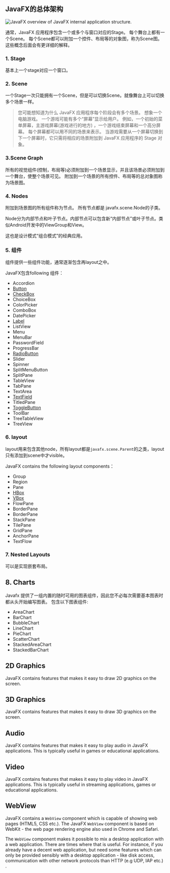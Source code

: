 ## JavaFX的总体架构

![JavaFX overview of JavaFX internal application structure.](http://tutorials.jenkov.com/images/java-javafx/javafx-overview-1.png)

通常，JavaFX 应用程序包含一个或多个与窗口对应的Stage。 每个舞台上都有一个Scene。 每个Scene都可以附加一个控件、布局等的对象图，称为Scene图。 这些概念后面会有更详细的解释。 

### 1. Stage

基本上一个stage对应一个窗口。

### 2. Scene

一个Stage一次只能拥有一个Scene，但是可以切换Scene。就像舞台上可以切换多个场景一样。

> 您可能想知道为什么 JavaFX 应用程序每个阶段会有多个场景。 想象一个电脑游戏。 一个游戏可能有多个“屏幕”显示给用户。 例如，一个初始的菜单屏幕，主游戏屏幕(游戏进行的地方) ，一个游戏结束屏幕和一个高分屏幕。 每个屏幕都可以用不同的场景来表示。 当游戏需要从一个屏幕切换到下一个屏幕时，它只需将相应的场景附加到 JavaFX 应用程序的 Stage 对象。

### 3.Scene Graph

所有的视觉组件(控制，布局等)必须附加到一个场景显示，并且该场景必须附加到一个舞台，使整个场景可见。 附加到一个场景的所有控件、布局等的总对象图称为场景图。

### 4. Nodes

附加到场景图的所有组件称为节点。 所有节点都是 javafx.scene.Node的子类。

Node分为内部节点和叶子节点。内部节点可以包含新“内部节点”或叶子节点。类似Android开发中的ViewGroup和View。

这也是设计模式“组合模式”的经典应用。

### 5. 组件

组件提供一些组件功能，通常逐渐包含再layout之中。

JavaFX包含following 组件：

- Accordion
- [Button](http://tutorials.jenkov.com/javafx/button.html)
- [CheckBox](http://tutorials.jenkov.com/javafx/checkbox.html)
- ChoiceBox
- ColorPicker
- ComboBox
- DatePicker
- [Label](http://tutorials.jenkov.com/javafx/label.html)
- ListView
- Menu
- MenuBar
- PasswordField
- ProgressBar
- [RadioButton](http://tutorials.jenkov.com/javafx/radiobutton.html)
- Slider
- Spinner
- SplitMenuButton
- SplitPane
- TableView
- TabPane
- TextArea
- [TextField](http://tutorials.jenkov.com/javafx/textfield.html)
- TitledPane
- [ToggleButton](http://tutorials.jenkov.com/javafx/togglebutton.html)
- ToolBar
- TreeTableView
- TreeView

### 6. layout

layout用来包含其他node，所有layout都是`javafx.scene.Parent`的之类，layout只有添加到scene中才visible。

JavaFX contains the following layout components：

- Group
- Region
- Pane
- [HBox](http://tutorials.jenkov.com/javafx/hbox.html)
- [VBox](http://tutorials.jenkov.com/javafx/vbox.html)
- FlowPane
- BorderPane
- BorderPane
- StackPane
- TilePane
- GridPane
- AnchorPane
- TextFlow

### 7. Nested Layouts

可以是实现嵌套布局。

## 8. Charts

Javafx 提供了一组内置的随时可用的图表组件，因此您不必每次需要基本图表时都从头开始编写图表。 包含以下图表组件:

- AreaChart
- BarChart
- BubbleChart
- LineChart
- PieChart
- ScatterChart
- StackedAreaChart
- StackedBarChart

## 2D Graphics

JavaFX contains features that makes it easy to draw 2D graphics on the screen.

## 3D Graphics

JavaFX contains features that makes it easy to draw 3D graphics on the screen.

## Audio

JavaFX contains features that makes it easy to play audio in JavaFX applications. This is typically useful in games or educational applications.

## Video

JavaFX contains features that makes it easy to play video in JavaFX applications. This is typically useful in streaming applications, games or educational applications.

## WebView

JavaFX contains a `WebView` component which is capable of showing web pages (HTML5, CSS etc.). The JavaFX `WebView` component is based on WebKit - the web page rendering engine also used in Chrome and Safari.

The `WebView` component makes it possible to mix a desktop application with a web application. There are times where that is useful. For instance, if you already have a decent web application, but need some features which can only be provided sensibly with a desktop application - like disk access, communication with other network protocols than HTTP (e.g UDP, IAP etc.) .